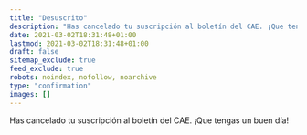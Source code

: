 ```yaml
---
title: "Desuscrito"
description: "Has cancelado tu suscripción al boletín del CAE. ¡Que tengas un buen día!"
date: 2021-03-02T18:31:48+01:00
lastmod: 2021-03-02T18:31:48+01:00
draft: false
sitemap_exclude: true
feed_exclude: true
robots: noindex, nofollow, noarchive
type: "confirmation"
images: []
---
```


Has cancelado tu suscripción al boletín del CAE. ¡Que tengas un buen día!
